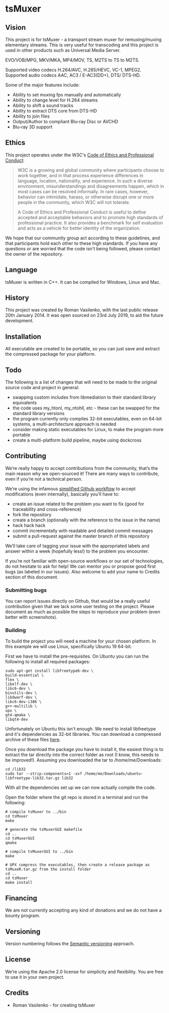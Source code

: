 # tsMuxer

## Vision

This project is for tsMuxer - a transport stream muxer for remuxing/muxing elementary streams. This is very useful for transcoding and this project is used in other products such as Universal Media Server.

EVO/VOB/MPG, MKV/MKA, MP4/MOV, TS, M2TS to TS to M2TS.

Supported video codecs H.264/AVC, H.265/HEVC, VC-1, MPEG2. 
Supported audio codecs AAC, AC3 / E-AC3(DD+), DTS/ DTS-HD. 

Some of the major features include:

* Ability to set muxing fps manually and automatically
* Ability to change level for H.264 streams
* Ability to shift a sound tracks
* Ability to extract DTS core from DTS-HD
* Ability to join files
* Output/Author to compliant Blu-ray Disc or AVCHD
* Blu-ray 3D support

## Ethics

This project operates under the W3C's
[Code of Ethics and Professional Conduct](https://www.w3.org/Consortium/cepc):

> W3C is a growing and global community where participants choose to work
> together, and in that process experience differences in language, location,
> nationality, and experience. In such a diverse environment, misunderstandings
> and disagreements happen, which in most cases can be resolved informally. In
> rare cases, however, behavior can intimidate, harass, or otherwise disrupt one
> or more people in the community, which W3C will not tolerate.
>
> A Code of Ethics and Professional Conduct is useful to define accepted and
> acceptable behaviors and to promote high standards of professional
> practice. It also provides a benchmark for self evaluation and acts as a
> vehicle for better identity of the organization.

We hope that our community group act according to these guidelines, and that
participants hold each other to these high standards. If you have any questions
or are worried that the code isn't being followed, please contact the owner of the repository.


## Language

tsMuxer is written in C++. It can be compiled for Windows, Linux and Mac. 

## History

This project was created by Roman Vasilenko, with the last public release 20th January 2014. It was open sourced on 23rd July 2019, to aid the future development.

## Installation

All executable are created to be portable, so you can just save and extract the compressed package for your platform. 

## Todo

The following is a list of changes that will need to be made to the original source code and project in general:

* swapping custom includes from libmediation to their standard library equivalents
* the code uses my_htonl, my_ntohll, etc - these can be swapped for the standard library versions
* the program currently only compiles 32-bit executables, even on 64-bit systems, a multi-architecture approach is needed
* consider making static executables for Linux, to make the program more portable
* create a multi-platform build pipeline, maybe using dockcross

## Contributing

We’re really happy to accept contributions from the community, that’s the main reason why we open-sourced it! There are many ways to contribute, even if you’re not a technical person.

We’re using the infamous [simplified Github workflow](http://scottchacon.com/2011/08/31/github-flow.html) to accept modifications (even internally), basically you’ll have to:

* create an issue related to the problem you want to fix (good for traceability and cross-reference)
* fork the repository
* create a branch (optionally with the reference to the issue in the name)
* hack hack hack
* commit incrementally with readable and detailed commit messages
* submit a pull-request against the master branch of this repository

We’ll take care of tagging your issue with the appropriated labels and answer within a week (hopefully less!) to the problem you encounter.

If you’re not familiar with open-source workflows or our set of technologies, do not hesitate to ask for help! We can mentor you or propose good first bugs (as labeled in our issues). Also welcome to add your name to Credits section of this document.

### Submitting bugs

You can report issues directly on Github, that would be a really useful contribution given that we lack some user testing on the project. Please document as much as possible the steps to reproduce your problem (even better with screenshots).

### Building

To build the project you will need a machine for your chosen platform. In this example we will use Linux, specifically Ubuntu 19 64-bit. 

First we have to install the pre-requisites. On Ubuntu you can run the following to install all required packages:

```
sudo apt-get install libfreetype6-dev \
build-essential \
flex \
libelf-dev \
libc6-dev \
binutils-dev \
libdwarf-dev \
libc6-dev-i386 \
g++-multilib \
upx \
qt4-qmake \
libqt4-dev
```

Unfortunately on Ubuntu this isn't enough. We need to install libfreetype and it's dependencies as 32-bit libraries. You can download a compressed archive of these files [here](https://dropapk.com/6308nkz3zpej). 

Once you download the package you have to install it, the easiest thing is to extract the tar directly into the correct folder as root (I know, this needs to be improved!). Assuming you downloaded the tar to /home/me/Downloads:

```
cd /lib32
sudo tar --strip-components=1 -xvf /home/me/Downloads/ubuntu-libfreetype-lib32.tar.gz lib32
```

With all the dependencies set up we can now actually compile the code.

Open the folder where the git repo is stored in a terminal and run the following:

```
# compile tsMuxer to ../bin
cd tsMuxer
make

# generate the tsMuxerGUI makefile
cd ..
cd tsMuxerGUI
qmake

# compile tsMuxerGUI to ../bin
make

# UPX compress the executables, then create a release package as tsMuxeR.tar.gz from the install folder
cd ..
cd tsMuxer
make install
```

## Financing

We are not currently accepting any kind of donations and we do not have a bounty program.

## Versioning

Version numbering follows the [Semantic versioning](http://semver.org/) approach.

## License

We’re using the Apache 2.0 license for simplicity and flexibility. You are free to use it in your own project.

## Credits

* Roman Vasilenko - for creating tsMuxer
